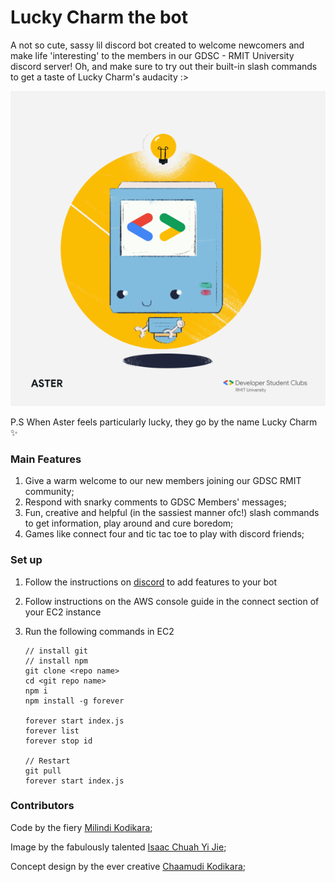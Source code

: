 # Lucky Charm the bot 

A not so cute, sassy lil discord bot created to welcome newcomers and make life 'interesting' to the members in our GDSC - RMIT University discord server!
Oh, and make sure to try out their built-in slash commands to get a taste of Lucky Charm's audacity :>

![](image.png)

P.S When Aster feels particularly lucky, they go by the name Lucky Charm ✨


### Main Features
1. Give a warm welcome to our new members joining our GDSC RMIT community;
2. Respond with snarky comments to GDSC Members' messages;
3. Fun, creative and helpful (in the sassiest manner ofc!) slash commands to get information, play around and cure boredom;
4. Games like connect four and tic tac toe to play with discord friends;

### Set up

1. Follow the instructions on [discord](https://discord.js.org/#/) to add features to your bot
2. Follow instructions on the AWS console guide in the connect section of your EC2 instance
3. Run the following commands in EC2

    ```
   // install git
   // install npm 
    git clone <repo name>
    cd <git repo name>
    npm i
    npm install -g forever

    forever start index.js
    forever list
    forever stop id
   
    // Restart
    git pull
    forever start index.js
   ```

### Contributors
Code by the fiery [Milindi Kodikara](https://github.com/Milindi-Kodikara);

Image by the fabulously talented [Isaac Chuah Yi Jie](https://github.com/perrywink);

Concept design by the ever creative [Chaamudi Kodikara](https://github.com/ChaamudiK);
